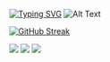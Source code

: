 [![Typing SVG](https://readme-typing-svg.demolab.com/?lines=Hello+there,+my+name+is+Danny!;and+I+am+a+Software+Developer;Thank+you+for+stopping+by+:3)](https://git.io/typing-svg)
![Alt Text](https://media.giphy.com/media/xUA7bdpLxQhsSQdyog/giphy.gif)

[![GitHub Streak](https://streak-stats.demolab.com?user=nightzillla&theme=tokyonight_duo&hide_border=true)](https://git.io/streak-stats)

<img src="https://www.linkedin.com/in/danny-nguyen-nightzillla/" data-canonical-src="https://img.shields.io/badge/LinkedIn-0077B5?style=for-the-badge&logo=linkedin&logoColor=white">

<img src="https://camo.githubusercontent.com/a493f6833f99fb3c85788d6d9305e6b7a42b838e5ee5d138fd9a8214a7e77472/68747470733a2f2f696d672e736869656c64732e696f2f62616467652f6c696e6b6564696e2d2532333030373742352e7376673f267374796c653d666f722d7468652d6261646765266c6f676f3d6c696e6b6564696e266c6f676f436f6c6f723d7768697465" data-canonical-src="https://img.shields.io/badge/linkedin-%230077B5.svg?&amp;style=for-the-badge&amp;logo=linkedin&amp;logoColor=white" style="max-width: 100%;">


<a href="https://www.linkedin.com/in/danny-nguyen-nightzillla/" rel="nofollow">
    <img src="https://camo.githubusercontent.com/a493f6833f99fb3c85788d6d9305e6b7a42b838e5ee5d138fd9a8214a7e77472/68747470733a2f2f696d672e736869656c64732e696f2f62616467652f6c696e6b6564696e2d2532333030373742352e7376673f267374796c653d666f722d7468652d6261646765266c6f676f3d6c696e6b6564696e266c6f676f436f6c6f723d7768697465" data-canonical-src="https://img.shields.io/badge/linkedin-%230077B5.svg?&amp;style=for-the-badge&amp;logo=linkedin&amp;logoColor=white" style="max-width: 100%;">
  </a>
